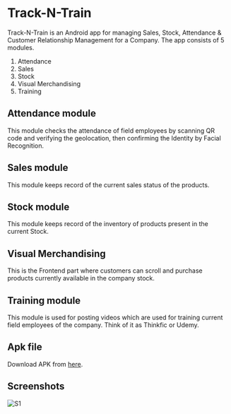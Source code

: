 # Track-N-Train

Track-N-Train is an Android app for managing Sales, Stock, Attendance & Customer Relationship Management for a Company.
The app consists of 5 modules.
1. Attendance
2. Sales
3. Stock
4. Visual Merchandising
5. Training

## Attendance module
This module checks the attendance of field employees by scanning QR code and verifying the geolocation, then confirming the Identity by Facial Recognition.

## Sales module
This module keeps record of the current sales status of the products.

## Stock module
This module keeps record of the inventory of products present in the current Stock.

## Visual Merchandising
This is the Frontend part where customers can scroll and purchase products currently available in the company stock.

## Training module
This module is used for posting videos which are used for training current field employees of the company. Think of it as Thinkfic or Udemy.

## Apk file

Download APK from [here](https://drive.google.com/file/d/0BwcoMJ0DNQ-RZ3YyVE92NUNRRHc/view?usp=sharing).

## Screenshots

![S1](https://i.imgur.com/5nFmpYM.jpg)
